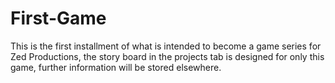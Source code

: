 # First-Game
This is the first installment of what is intended to become a game series for Zed Productions, the story board in the projects tab is designed for only this game, further information will be stored elsewhere.
